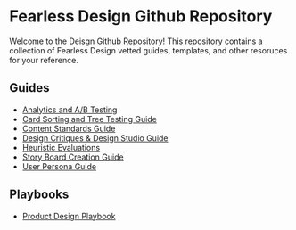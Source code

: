 # Fearless Design Github Repository

Welcome to the <Company Name> Deisgn Github Repository! This repository contains a collection of Fearless Design vetted guides, templates, and other resoruces for your reference.

## Guides
- <a href="https://docs.google.com/document/d/1AzDAVl7UuFCEsYo2MPSkjiFAdekIrNeWVIUSmKo4EF0/edit?usp=drive_link">Analytics and A/B Testing</a>
- <a href="https://docs.google.com/document/d/1xsM8BBBAVqLXIQh0mZbtWCIB7yNsV8Bb_53MAZPy55s/edit?usp=drive_link">Card Sorting and Tree Testing Guide</a>
- <a href="https://docs.google.com/document/d/1caWKJeUUjLZzsIPYw1EpECCywTGy81jKd7YJUAdUmEU/edit?usp=drive_link">Content Standards Guide</a>
- <a href="https://docs.google.com/document/d/1Q9dTsmEVOgdWqsUE9Mmd_-IVJgmHwmCsHJU-joXxtPY/edit?usp=drive_link">Design Critiques & Design Studio Guide </a>
- <a href="https://docs.google.com/document/d/1-7DUNYsOYj4GqVJUZsWK5XWm72xvmQmm0EAznQMaNp8/edit?usp=sharing">Heuristic Evaluations</a>
- <a href="https://docs.google.com/document/d/1J0pJotg6TCWU5VD_VnGteYZ_L_qjFN586gQnQ7KFItI/edit?usp=drive_link">Story Board Creation Guide</a>
- <a href="https://docs.google.com/document/d/1J-1qEMBcWCJxUB1LwAvBmRrKHvt7opJ7qQbbNoMyDS8/edit?usp=drive_link">User Persona Guide</a>

## Playbooks
- <a href="https://drive.google.com/file/d/18sI3ydZeF7tHotKfda0uWut6DEM4L90x/view?usp=drive_link">Product Design Playbook</a>

